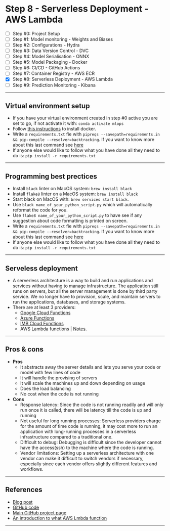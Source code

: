 # Step 8 - Serverless Deployment - AWS Lambda
- [ ] Step #0: Project Setup
- [ ] Step #1: Model monitoring - Weights and Biases
- [ ] Step #2: Configurations - Hydra
- [ ] Step #3: Data Version Control - DVC
- [ ] Step #4: Model Serialisation - ONNX
- [ ] Step #5: Model Packaging - Docker
- [ ] Step #6: CI/CD - GitHub Actions
- [ ] Step #7: Container Registry - AWS ECR
- [x] Step #8: Serverless Deployment - AWS Lambda
- [ ] Step #9: Prediction Monitoring - Kibana
***

## Virtual environment setup
- If you have your virtual environment created in step #0 active you are set to go, if not activate it with: `conda activate mlops`
- Follow [this instructions](https://github.com/kyaiooiayk/Docker-Notes#installation) to install docker.
- Write a `requirements.txt` fie with `pipreqs --savepath=requirements.in && pip-compile --resolver=backtracking`. If you want to know more about this last command see [here](https://github.com/kyaiooiayk/Python-Programming/blob/main/tutorials/requirements.md)
- If anyone else would like to follow what you have done all they need to do is: `pip install -r requirements.txt`
***

## Programming best prectices
- Install `black` linter on MacOS system: `brew install black`
- Install `flake8` linter on a MacOS system: `brew install black`
- Start black on MacOS with: `brew services start black`.
- Use `black name_of_your_python_script.py` which will automatically reformat the code for you.
- Use `flake8 name_of_your_python_script.py` to have see if any suggestion about code formatting is printed on screen.
- Write a `requirements.txt` fie with `pipreqs --savepath=requirements.in && pip-compile --resolver=backtracking`. If you want to know more about this last command see [here](https://github.com/kyaiooiayk/Python-Programming/blob/main/tutorials/requirements.md)
- If anyone else would like to follow what you have done all they need to do is: `pip install -r requirements.txt`
***

## Serveless deployment
- A serverless architecture is a way to build and run applications and services without having to manage infrastructure. The application still runs on servers, but all the server management is done by third party service. We no longer have to provision, scale, and maintain servers to run the applications, databases, and storage systems.
- There are at least 3 providers:
    - [Google Cloud Functions](https://cloud.google.com/functions/)
    - [Azure Functions](https://azure.microsoft.com/en-us/products/functions/)
    - [IMB Cloud Functions](https://www.ibm.com/cloud/functions)
    - AWS Lambda functions | [Notes](https://github.com/kyaiooiayk/MLOps-Machine-Learning-Operations/tree/master/tutorials/AWS/AWS_Lambda).
***

## Pros & cons
- **Pros**
    - It abstracts away the server details and lets you serve your code or model with few lines of code
    - It will handle the provising of servers
    - It will scale the machines up and down depending on usage
    - Does the load balancing
    - No cost when the code is not running
- **Cons**
    - Response latency: Since the code is not running readily and will only run once it is called, there will be latency till the code is up and running
    - Not useful for long running processes: Serverless providers charge for the amount of time code is running, it may cost more to run an application with long-running processes in a serverless infrastructure compared to a traditional one.
    - Difficult to debug: Debugging is difficult since the developer cannot have the access(ssh) to the machine where the code is running.
    - Vendor limitations: Setting up a serverless architecture with one vendor can make it difficult to switch vendors if necessary, especially since each vendor offers slightly different features and workflows.
***

## References
- [Blog post](https://www.ravirajag.dev/blog/mlops-serverless)
- [GitHub code](https://github.com/graviraja/MLOps-Basics/tree/main/week_8_serverless)
- [Main GitHub project page](https://github.com/graviraja/MLOps-Basics)
- [An introduction to what AWS Lmbda function](https://github.com/kyaiooiayk/MLOps-Machine-Learning-Operations/tree/master/tutorials/AWS/AWS_Lambda)
***